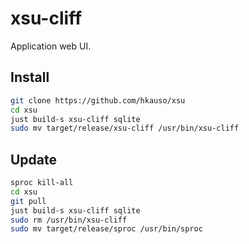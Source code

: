 # xsu-cliff

Application web UI.

## Install

```bash
git clone https://github.com/hkauso/xsu
cd xsu
just build-s xsu-cliff sqlite
sudo mv target/release/xsu-cliff /usr/bin/xsu-cliff
```

## Update

```bash
sproc kill-all
cd xsu
git pull
just build-s xsu-cliff sqlite
sudo rm /usr/bin/xsu-cliff
sudo mv target/release/sproc /usr/bin/sproc
```
